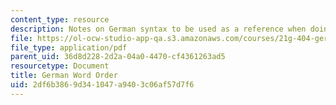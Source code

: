 ```yaml
---
content_type: resource
description: Notes on German syntax to be used as a reference when doing course assignments.
file: https://ol-ocw-studio-app-qa.s3.amazonaws.com/courses/21g-404-german-iv-spring-2005/2df6b3869d341047a9403c06af57d7f6_MIT21G_404S05_wortstellung.pdf
file_type: application/pdf
parent_uid: 36d8d228-2d2a-04a0-4470-cf4361263ad5
resourcetype: Document
title: German Word Order
uid: 2df6b386-9d34-1047-a940-3c06af57d7f6
---
```

